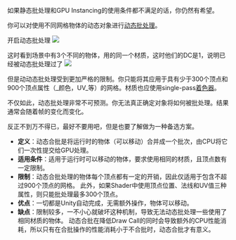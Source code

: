 如果静态批处理和GPU Instancing的使用条件都不满足的话，你仍然有希望。

你可以对使用不同网格物体的动态对象进行[动态批处理](https://zhida.zhihu.com/search?content_id=168438663&content_type=Article&match_order=2&q=%E5%8A%A8%E6%80%81%E6%89%B9%E5%A4%84%E7%90%86&zhida_source=entity)。

开启动态批处理
![](https://picx.zhimg.com/v2-9453390fd518648c06a19ad5508301c7_b.jpg)

这时看到场景中有3个不同的物体，用的同一个材质，这时他们的DC是1，说明已经被动态批处理过了
![](https://pica.zhimg.com/v2-cecb898b9c7ac51b45a64d6bf69cb092_b.jpg)

但是动动态批处理受到更加严格的限制。你只能将其应用于具有少于300个顶点和900个顶点属性（_颜色，UV_等）的网格。材质也应使用single-pass[着色器](https://zhida.zhihu.com/search?content_id=168438663&content_type=Article&match_order=1&q=%E7%9D%80%E8%89%B2%E5%99%A8&zhida_source=entity)。

不仅如此，动态批处理非常不可预测。你无法真正确定对象将如何被批处理。结果通常会随着帧的变化而变化。

反正不到万不得已，最好不要用吧，但是也要了解做为一种备选方案。

- **定义**：动态合批是将运行时的物体（可以移动）合并成一个批次，由CPU将它们一次性提交给GPU处理。
- **适用条件**：适用于运行时可以移动的物体，要求使用相同的材质，且顶点数有一定限制。
- **限制**：动态合批处理的物体每个顶点都有一定的开销，因此仅适用于包含不超过900个顶点的网格。 此外，如果Shader中使用顶点位置、法线和UV值三种属性，则只能批处理最多300个顶点。
- **优点**：一切都是Unity自动完成，无需额外操作，物体可以移动。
- **缺点**：限制较多，一不小心就破坏这种机制，导致无法动态批处理一些使用了相同材质的物体。 动态合批在降低Draw Call的同时会导致额外的CPU性能消耗，所以只有在合批操作的性能消耗小于不合批时，动态合批才有意义。